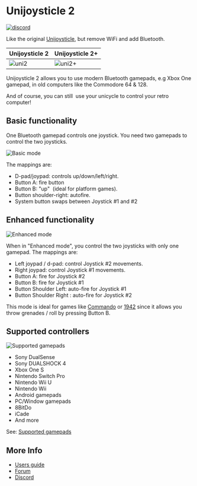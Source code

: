 # Unijoysticle 2

[![discord](https://img.shields.io/discord/775177861665521725.svg)](https://discord.gg/r5aMn6Cw5q)

Like the original [Unijoysticle][1], but remove WiFi and add Bluetooth.

| Unijoysticle 2 | Unijoysticle 2+ |
| -------------- | --------------- |
| ![uni2](https://lh3.googleusercontent.com/DChZhkyEl-qqZ3r9N7_RhzvF4zDkSdgNyZwczBofnp28D6ncXcbGq3CXBc5SeC5zooUbBCRo87stuAx-4Q7FwItz1NfaZ4_EJjX3pIroiiR-fcXPzZWk0OifvtaoA8iUJsQQnhkC9q4=-no) | ![uni2+](https://lh3.googleusercontent.com/pw/AM-JKLVeTZLBOCy4GmrG5N-WiRIcqoxLdsVXSN-77reS92gn7xxmZy-JuE_XeXgwSSPaUBYa2qaaw5RvZbzlkHdjDxal2p_WkKIm9RnzD6qeqV_u7j_3sRJOkm35EO5JCXFp_EpLvCTHGNEX6ZOtMyOGrzqLQw=-no) |

Unijoysticle 2 allows you to use modern Bluetooth gamepads, e.g Xbox One gamepad,
in old computers like the Commodore 64 & 128.

And of course, you can still  use your unicycle to control your retro computer!

## Basic functionality

One Bluetooth gamepad controls one joystick.
You need two gamepads to control the two joysticks.

![Basic mode](https://lh3.googleusercontent.com/hkoAJbbtSpY53cpU-FO76QjTOPwuwWgDiKhQuNdbWnSwiozcqUloeOHuPclvunSC3vjH55n8Og-_cZO2ZTq6BhEbKOc0gb3qmASyLMC7BfAbTBNXjrV2LxzJu8-q0cDMexzOYlD4QE8=-no)

The mappings are:

- D-pad/joypad: controls up/down/left/right.
- Button A: fire button
- Button B: "up"  (ideal for platform games).
- Button shoulder-right: autofire.
- System button swaps between Joystick #1 and #2

## Enhanced functionality

![Enhanced mode](https://lh3.googleusercontent.com/89CUlpgxrnDJ8b5hXdvHCi-X7d-2a6r6qP5vJbnFJWAHObfCsYy7Flq7pYpwrv-qXy-dT_-Jk02tgWQpgwnedKrC5STNhpl_Xd2OtJ8lgP3PnEvKDIiumTB_PZHdg5qCxsEZLc5-dWU=-no)

When in "Enhanced mode", you control the two joysticks with only one gamepad.
The mappings are:

- Left joypad / d-pad: control Joystick #2 movements.
- Right joypad: control Joystick #1 movements.
- Button A: fire for Joystick #2
- Button B: fire for Joystick #1
- Button Shoulder Left: auto-fire for Joystick #1
- Button Shoulder Right : auto-fire for Joystick #2

This mode is ideal for games like [Commando][2] or [1942][3] since it allows you
throw grenades / roll by pressing Button B.

## Supported controllers

![Supported gamepads](https://lh3.googleusercontent.com/pw/ACtC-3cg22O7VPT8NwXIATr2rsgs-rn2kShZeiUbArIK-2lIkskCLI6q06nRtK9been8Hom49dOacwHD8bVT2Tc8YKsxd5w73W25lhOvlRk6Xf9RVXgB5AZcmdl2PoWhrEAZUbmBl1pS6HrtMuZYI506US7YuA=-no)

- Sony DualSense
- Sony DUALSHOCK 4
- Xbox One S
- Nintendo Switch Pro
- Nintendo Wii U
- Nintendo Wii
- Android gamepads
- PC/Window gamepads
- 8BitDo
- iCade
- And more

See: [Supported gamepads][gamepads]

[gamepads]: https://gitlab.com/ricardoquesada/unijoysticle2/blob/master/docs/supported_gamepads.md

## More Info

- [Users guide][users_guide]
- [Forum][forum]
- [Discord][discord]

[users_guide]: https://gitlab.com/ricardoquesada/unijoysticle2/blob/master/docs/user_guide.md
[forum]: https://groups.google.com/forum/#!forum/unijoysticle
[discord]: https://discord.gg/r5aMn6Cw5q

[1]: https://retro.moe/unijoysticle
[2]: https://csdb.dk/release/?id=137173
[3]: https://csdb.dk/release/?id=38140
